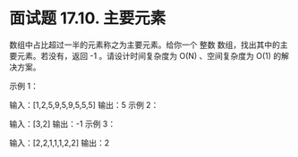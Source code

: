 # 面试题 17.10. 主要元素
  数组中占比超过一半的元素称之为主要元素。给你一个 整数 数组，找出其中的主要元素。若没有，返回 -1 。请设计时间复杂度为 O(N) 、空间复杂度为 O(1) 的解决方案。
  
   
  
  示例 1：
  
  输入：[1,2,5,9,5,9,5,5,5]
  输出：5
  示例 2：
  
  输入：[3,2]
  输出：-1
  示例 3：
  
  输入：[2,2,1,1,1,2,2]
  输出：2
